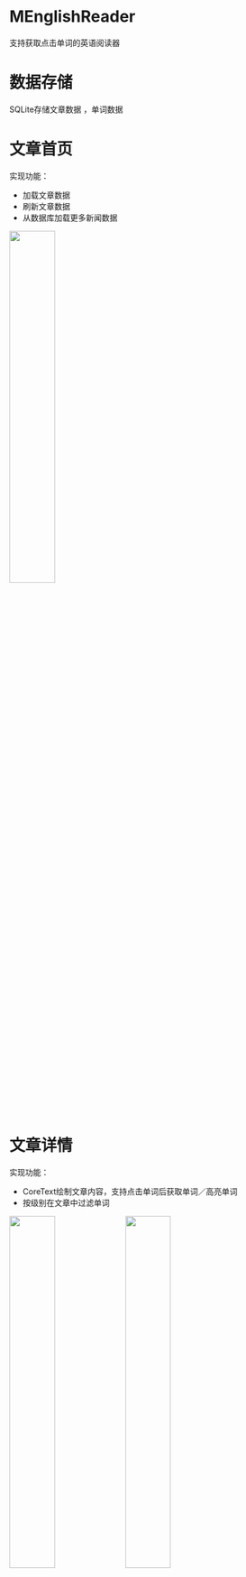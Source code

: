 # MEnglishReader
支持获取点击单词的英语阅读器

# 数据存储
SQLite存储文章数据 ，单词数据

# 文章首页
实现功能：
- 加载文章数据
- 刷新文章数据
- 从数据库加载更多新闻数据

<img src="https://github.com/ameerkat81/MEnglishReader/blob/master/Resources/主页列表.png" width="40%" height="40%">

# 文章详情
实现功能：
- CoreText绘制文章内容，支持点击单词后获取单词／高亮单词
- 按级别在文章中过滤单词

<img src="https://github.com/ameerkat81/MEnglishReader/blob/master/Resources/单次过滤.png" width="40%" height="40%">
<img src="https://github.com/ameerkat81/MEnglishReader/blob/master/Resources/等级展示.png" width="40%" height="40%">
